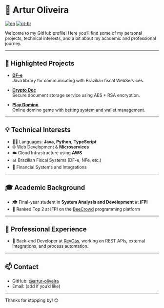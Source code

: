 # 👋 Artur Oliveira

[![en](https://img.shields.io/badge/lang-en-red.svg)](https://github.com/artur-oliveira/artur-oliveira/blob/main/README-en.md)
[![pt-br](https://img.shields.io/badge/lang-pt--br-green.svg)](https://github.com/artur-oliveira/artur-oliveira/blob/main/README.md)

Welcome to my GitHub profile! Here you’ll find some of my personal projects, technical interests, and a bit about my academic and professional journey.

---

## 🚀 Highlighted Projects

- [**DF-e**](https://github.com/artur-oliveira/dfe)  
  Java library for communicating with Brazilian fiscal WebServices.

- [**Crypto Doc**](https://github.com/artur-oliveira/crypto-doc)  
  Secure document storage service using AES + RSA encryption.

- [**Play Domino**](https://github.com/artur-oliveira/play-domino)  
  Online domino game with betting system and wallet management.

---

## 💡 Technical Interests

- 👨‍💻 Languages: **Java**, **Python**, **TypeScript**
- 🌐 Web Development & **Microservices**
- ☁️ Cloud Infrastructure using **AWS**
- 📊 Brazilian Fiscal Systems (DF-e, NFe, etc.)
- 🔐 Financial Systems and Integrations
---

## 🎓 Academic Background

- 🎓 Final-year student in **System Analysis and Development** at **IFPI**
- 🏅 Ranked Top 2 at IFPI on the [BeeCrowd](https://www.beecrowd.com.br/judge/pt/users/university/ifpi-geral) programming platform

---

## 👔 Professional Experience

- 💼 Back-end Developer at [RevGás](https://revgas.com), working on REST APIs, external integrations, and process automation.

---

## 📫 Contact

- GitHub: [@artur-oliveira](https://github.com/artur-oliveira)
- Email: (add if you’d like)

---

Thanks for stopping by! 😊  
